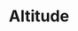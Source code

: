 ---
layout: ../../layouts/project.astro
title: "Altitude"
buildTime: "March 2024 - Current"
description: "Specialized RPC provider offering customizable, high-performance node access and API solutions, primarily for EVM-compatible networks with plans to expand to other chains. Empowering developers and DApps with tailored blockchain infrastructure to innovate across diverse blockchain ecosystems."
tags: ["rust", "solidity", "devops"," blockchain"]
url: "https://valtitude.xyz"
twitter: "https://x.com/altitudefin"
img:
  src: "altitude.png"
  alt: "Altitude logo"
---